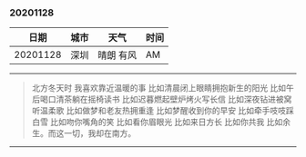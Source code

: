 ### 20201128  

|   日期   | 城市  |天气  | 时间
|  ----  | ----  | ----  | ----  |
| 20201128  | 深圳 |晴朗 有风 | AM |


---

> 北方冬天时 我喜欢靠近温暖的事 比如清晨闭上眼睛拥抱新生的阳光 比如午后喝口清茶躺在摇椅读书 比如迟暮燃起壁炉烤火写长信 比如深夜钻进被窝听温柔歌 比如做梦和老友热拥重逢 比如梦醒收到你的早安 比如牵手吱吱踩白雪 比如吻你嘴角的笑 比如看你眉眼光 比如来日方长 比如你共我 比如余生。而这一切，我却在南方。

---
